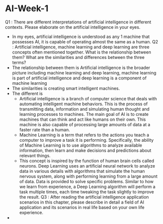 # AI-Week-1
Q1 : There are different interpretations of artificial intelligence in different contexts. Please elaborate on the artificial intelligence in your eyes.
  + In my eyes, artificial intelligence is understood as any 1 machine that possesses AI, it is capable of operating almost the same as a human.
Q2 : Artificial intelligence, machine learning and deep learning are three concepts often mentioned together. What is the relationship between them? What are the similarities and differences between the three terms?
  + The relationship between them is Artificial intelligence is the broader picture including machine learning and deep learning, machine learning is part of artificial intelligence and deep learning is a component of machine learning
  + The similarities is creating smart intelligent machines. 
  + The different is 
    - Artificial intelligence is a branch of computer science that deals with automating intelligent machine behaviors. This is the process of transmitting data, information and simulating human thought and learning processes to machines. The main goal of AI is to create machines that can think and act like humans on their own. This machine is also capable of processing large amounts of data at a faster rate than a human. 
    - Machine Learning is a term that refers to the actions you teach a computer to improve a task it is performing. Specifically, the ability of Machine Learning is to use algorithms to analyze available information, then learn and make decisions and predictions about relevant things.
    - This concept is inspired by the function of human brain cells called neurons. Deep Learning uses an artificial neural network to analyze data in various details with algorithms that simulate the human nervous system, along with performing learning from a large amount of data. Data is provided to solve specific problems. Similar to how we learn from experience, a Deep Learning algorithm will perform a task multiple times, each time tweaking the task slightly to improve the result.
Q3 : After reading the artificial intelligence application scenarios in this chapter, please describe in detail a field of AI application and its scenarios in real life based on your own life experience.
  + 
